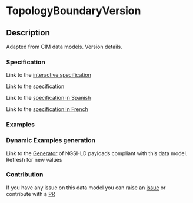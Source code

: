 # TopologyBoundaryVersion

## Description 

Adapted from CIM data models. Version details.
### Specification

Link to the [interactive specification](https://swagger.lab.fiware.org/?url=https://smart-data-models.github.io/dataModel.EnergyCIM/TopologyBoundaryVersion/swagger.yaml)

Link to the [specification](https://smart-data-models.github.io/dataModel.EnergyCIM/TopologyBoundaryVersion/doc/spec.md)

Link to the [specification in Spanish](https://smart-data-models.github.io/dataModel.EnergyCIM/TopologyBoundaryVersion/doc/spec_ES.md)

Link to the [specification in French](https://smart-data-models.github.io/dataModel.EnergyCIM/TopologyBoundaryVersion/doc/spec_FR.md)
### Examples
### Dynamic Examples generation

Link to the [Generator](https://smartdatamodels.org/extra/ngsi-ld_generator_v0.91.php?schemaUrl=https://raw.githubusercontent.com/smart-data-models/dataModel.EnergyCIM/master/TopologyBoundaryVersion/schema.json&email=info@smartdatamodels.org) of NGSI-LD payloads compliant with this data model. Refresh for new values
### Contribution

 If you have any issue on this data model you can raise an [issue](https://github.com/smart-data-models/dataModel.EnergyCIM/issues)  or contribute with a [PR](https://github.com/smart-data-models/dataModel.EnergyCIM/pulls)